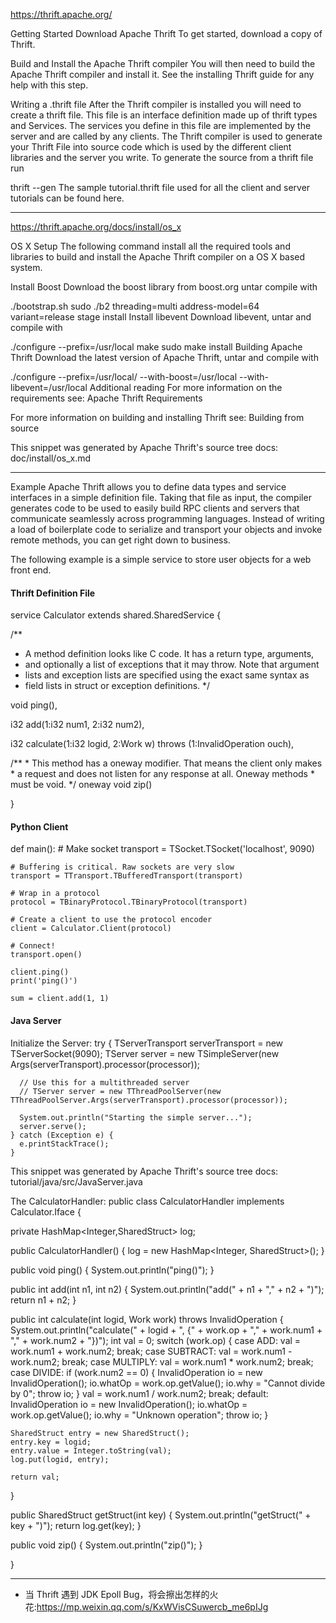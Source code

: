 
<https://thrift.apache.org/>

Getting Started
Download Apache Thrift
To get started, download a copy of Thrift.

Build and Install the Apache Thrift compiler
You will then need to build the Apache Thrift compiler and install it. See the installing Thrift guide for any help with this step.

Writing a .thrift file
After the Thrift compiler is installed you will need to create a thrift file. This file is an interface definition made up of thrift types and Services. The services you define in this file are implemented by the server and are called by any clients. The Thrift compiler is used to generate your Thrift File into source code which is used by the different client libraries and the server you write. To generate the source from a thrift file run

thrift --gen <language> <Thrift filename>
The sample tutorial.thrift file used for all the client and server tutorials can be found here.

---

<https://thrift.apache.org/docs/install/os_x>

OS X Setup
The following command install all the required tools and libraries to build and install the Apache Thrift compiler on a OS X based system.

Install Boost
Download the boost library from boost.org untar compile with

./bootstrap.sh
sudo ./b2 threading=multi address-model=64 variant=release stage install
Install libevent
Download libevent, untar and compile with

./configure --prefix=/usr/local 
make
sudo make install
Building Apache Thrift
Download the latest version of Apache Thrift, untar and compile with

./configure --prefix=/usr/local/ --with-boost=/usr/local --with-libevent=/usr/local
Additional reading
For more information on the requirements see: Apache Thrift Requirements

For more information on building and installing Thrift see: Building from source

This snippet was generated by Apache Thrift's source tree docs: doc/install/os_x.md


---

Example
Apache Thrift allows you to define data types and service interfaces in a simple definition file. Taking that file as input, the compiler generates code to be used to easily build RPC clients and servers that communicate seamlessly across programming languages. Instead of writing a load of boilerplate code to serialize and transport your objects and invoke remote methods, you can get right down to business.

The following example is a simple service to store user objects for a web front end.

####  Thrift Definition File
service Calculator extends shared.SharedService {

  /**
   * A method definition looks like C code. It has a return type, arguments,
   * and optionally a list of exceptions that it may throw. Note that argument
   * lists and exception lists are specified using the exact same syntax as
   * field lists in struct or exception definitions.
   */

   void ping(),

   i32 add(1:i32 num1, 2:i32 num2),

   i32 calculate(1:i32 logid, 2:Work w) throws (1:InvalidOperation ouch),

   /**
    * This method has a oneway modifier. That means the client only makes
    * a request and does not listen for any response at all. Oneway methods
    * must be void.
    */
   oneway void zip()

}

####  Python Client

def main():
    # Make socket
    transport = TSocket.TSocket('localhost', 9090)

    # Buffering is critical. Raw sockets are very slow
    transport = TTransport.TBufferedTransport(transport)

    # Wrap in a protocol
    protocol = TBinaryProtocol.TBinaryProtocol(transport)

    # Create a client to use the protocol encoder
    client = Calculator.Client(protocol)

    # Connect!
    transport.open()

    client.ping()
    print('ping()')

    sum = client.add(1, 1)

#### Java Server

Initialize the Server:
    try {
      TServerTransport serverTransport = new TServerSocket(9090);
      TServer server = new TSimpleServer(new Args(serverTransport).processor(processor));

      // Use this for a multithreaded server
      // TServer server = new TThreadPoolServer(new TThreadPoolServer.Args(serverTransport).processor(processor));

      System.out.println("Starting the simple server...");
      server.serve();
    } catch (Exception e) {
      e.printStackTrace();
    }
This snippet was generated by Apache Thrift's source tree docs: tutorial/java/src/JavaServer.java

The CalculatorHandler:
public class CalculatorHandler implements Calculator.Iface {

  private HashMap<Integer,SharedStruct> log;

  public CalculatorHandler() {
    log = new HashMap<Integer, SharedStruct>();
  }

  public void ping() {
    System.out.println("ping()");
  }

  public int add(int n1, int n2) {
    System.out.println("add(" + n1 + "," + n2 + ")");
    return n1 + n2;
  }

  public int calculate(int logid, Work work) throws InvalidOperation {
    System.out.println("calculate(" + logid + ", {" + work.op + "," + work.num1 + "," + work.num2 + "})");
    int val = 0;
    switch (work.op) {
    case ADD:
      val = work.num1 + work.num2;
      break;
    case SUBTRACT:
      val = work.num1 - work.num2;
      break;
    case MULTIPLY:
      val = work.num1 * work.num2;
      break;
    case DIVIDE:
      if (work.num2 == 0) {
        InvalidOperation io = new InvalidOperation();
        io.whatOp = work.op.getValue();
        io.why = "Cannot divide by 0";
        throw io;
      }
      val = work.num1 / work.num2;
      break;
    default:
      InvalidOperation io = new InvalidOperation();
      io.whatOp = work.op.getValue();
      io.why = "Unknown operation";
      throw io;
    }

    SharedStruct entry = new SharedStruct();
    entry.key = logid;
    entry.value = Integer.toString(val);
    log.put(logid, entry);

    return val;
  }

  public SharedStruct getStruct(int key) {
    System.out.println("getStruct(" + key + ")");
    return log.get(key);
  }

  public void zip() {
    System.out.println("zip()");
  }

}


---
+ 当 Thrift 遇到 JDK Epoll Bug，​将会擦出怎样的火花:<https://mp.weixin.qq.com/s/KxWVisCSuwercb_me6pIJg>

